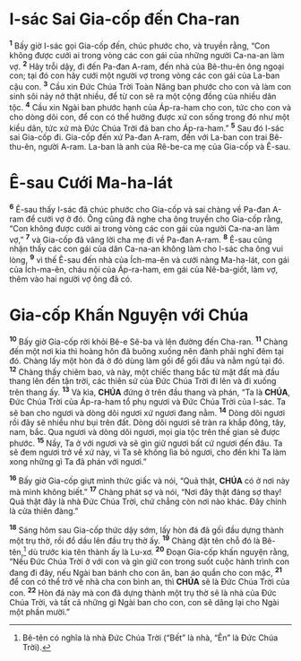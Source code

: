 # I-sác Sai Gia-cốp đến Cha-ran
<sup><b>1</b></sup> Bấy giờ I-sác gọi Gia-cốp đến, chúc phước cho, và truyền rằng, “Con không được cưới ai trong vòng các con gái của những người Ca-na-an làm vợ. <sup><b>2</b></sup> Hãy trỗi dậy, đi đến Pa-đan A-ram, đến nhà của Bê-thu-ên ông ngoại con; tại đó con hãy cưới một người vợ trong vòng các con gái của La-ban cậu con. <sup><b>3</b></sup> Cầu xin Đức Chúa Trời Toàn Năng ban phước cho con và làm con sinh sôi nảy nở thật nhiều, để từ con sẽ ra một cộng đồng của nhiều dân tộc. <sup><b>4</b></sup> Cầu xin Ngài ban phước hạnh của Áp-ra-ham cho con, tức cho con và cho dòng dõi con, để con có thể hưởng được xứ con sống trong đó như một kiều dân, tức xứ mà Đức Chúa Trời đã ban cho Áp-ra-ham.” <sup><b>5</b></sup> Sau đó I-sác sai Gia-cốp đi. Gia-cốp đến xứ Pa-đan A-ram, đến với La-ban con trai Bê-thu-ên, người A-ram. La-ban là anh của Rê-be-ca mẹ của Gia-cốp và Ê-sau.

# Ê-sau Cưới Ma-ha-lát
<sup><b>6</b></sup> Ê-sau thấy I-sác đã chúc phước cho Gia-cốp và sai chàng về Pa-đan A-ram để cưới vợ ở đó. Ông cũng đã nghe cha ông truyền cho Gia-cốp rằng, “Con không được cưới ai trong vòng các con gái của người Ca-na-an làm vợ,” <sup><b>7</b></sup> và Gia-cốp đã vâng lời cha mẹ đi về Pa-đan A-ram. <sup><b>8</b></sup> Ê-sau cũng nhận thấy các con gái của dân Ca-na-an không làm cho I-sác cha ông vui lòng, <sup><b>9</b></sup> vì thế Ê-sau đến nhà của Ích-ma-ên và cưới nàng Ma-ha-lát, con gái của Ích-ma-ên, cháu nội của Áp-ra-ham, em gái của Nê-ba-giốt, làm vợ, thêm vào hai người vợ ông đã có.

# Gia-cốp Khấn Nguyện với Chúa
<sup><b>10</b></sup> Bấy giờ Gia-cốp rời khỏi Bê-e Sê-ba và lên đường đến Cha-ran. <sup><b>11</b></sup> Chàng đến một nơi kia thì hoàng hôn đã buông xuống nên đành phải nghỉ đêm tại đó. Chàng lấy một hòn đá ở đó dùng làm gối để gối đầu và nằm ngủ tại đó. <sup><b>12</b></sup> Chàng thấy chiêm bao, và này, một chiếc thang bắc từ mặt đất mà đầu thang lên đến tận trời, các thiên sứ của Đức Chúa Trời đi lên và đi xuống trên thang ấy. <sup><b>13</b></sup> Và kìa, **CHÚA** đứng ở trên đầu thang và phán, “Ta là **CHÚA**, Đức Chúa Trời của Áp-ra-ham tổ phụ ngươi và Đức Chúa Trời của I-sác. Ta sẽ ban cho ngươi và dòng dõi ngươi xứ ngươi đang nằm. <sup><b>14</b></sup> Dòng dõi ngươi rồi đây sẽ nhiều như bụi trên đất. Dòng dõi ngươi sẽ tràn ra khắp đông, tây, nam, bắc. Qua ngươi và dòng dõi ngươi, mọi gia tộc trên thế gian sẽ được phước. <sup><b>15</b></sup> Nầy, Ta ở với ngươi và sẽ gìn giữ ngươi bất cứ ngươi đến đâu. Ta sẽ đem ngươi trở về xứ này, vì Ta sẽ không lìa bỏ ngươi, cho đến khi Ta làm xong những gì Ta đã phán với ngươi.”

<sup><b>16</b></sup> Bấy giờ Gia-cốp giựt mình thức giấc và nói, “Quả thật, **CHÚA** có ở nơi này mà mình không biết.” <sup><b>17</b></sup> Chàng phát sợ và nói, “Nơi đây thật đáng sợ thay! Quả thật đây là nhà Đức Chúa Trời, chứ chẳng còn nơi nào khác. Đây chính là cửa thiên đàng.”

<sup><b>18</b></sup> Sáng hôm sau Gia-cốp thức dậy sớm, lấy hòn đá đã gối đầu dựng thành một trụ thờ, rồi đổ dầu lên đầu trụ thờ ấy. <sup><b>19</b></sup> Chàng đặt tên chỗ đó là Bê-tên,[^1-7e615f38-e87d-4eba-ab16-a6029e1d19fe] dù trước kia tên thành ấy là Lu-xơ. <sup><b>20</b></sup> Đoạn Gia-cốp khấn nguyện rằng, “Nếu Đức Chúa Trời ở với con và gìn giữ con trong suốt cuộc hành trình con đang đi đây, nếu Ngài ban bánh cho con ăn, ban áo quần cho con mặc, <sup><b>21</b></sup> để con có thể trở về nhà cha con bình an, thì **CHÚA** sẽ là Đức Chúa Trời của con. <sup><b>22</b></sup> Hòn đá này mà con đã dựng thành một trụ thờ sẽ là nhà của Đức Chúa Trời, và tất cả những gì Ngài ban cho con, con sẽ dâng lại cho Ngài một phần mười.”

[^1-7e615f38-e87d-4eba-ab16-a6029e1d19fe]: Bê-tên có nghĩa là nhà Đức Chúa Trời (“Bết” là nhà, “Ên” là Đức Chúa Trời).